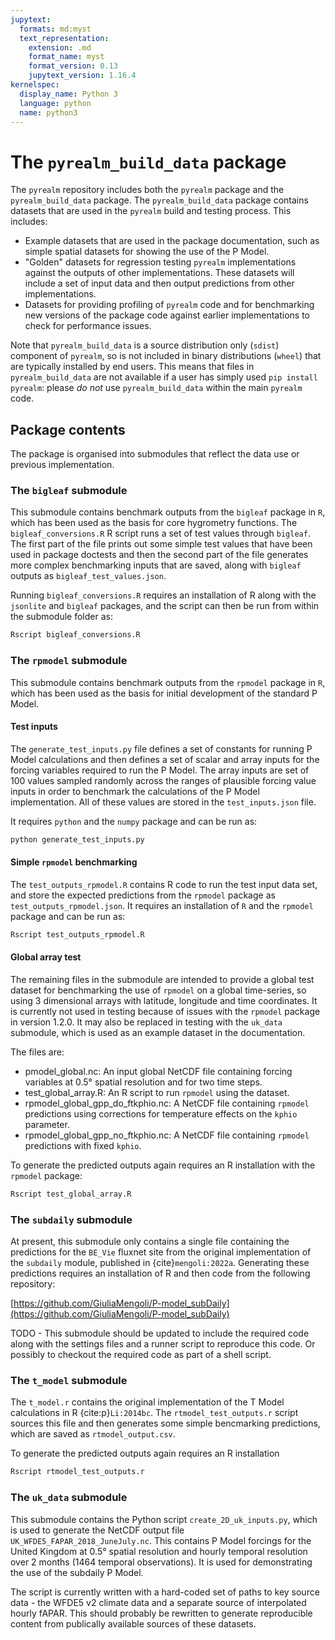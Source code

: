 ```yaml
---
jupytext:
  formats: md:myst
  text_representation:
    extension: .md
    format_name: myst
    format_version: 0.13
    jupytext_version: 1.16.4
kernelspec:
  display_name: Python 3
  language: python
  name: python3
---
```


# The `pyrealm_build_data` package

The `pyrealm` repository includes both the `pyrealm` package and the
`pyrealm_build_data` package. The `pyrealm_build_data` package contains datasets that
are used in the `pyrealm` build and testing process. This includes:

* Example datasets that are used in the package documentation, such as simple spatial
  datasets for showing the use of the P Model.
* "Golden" datasets for regression testing `pyrealm` implementations against the outputs
  of other implementations. These datasets will include a set of input data and then
  output predictions from other implementations.
* Datasets for providing profiling of `pyrealm` code and for benchmarking new versions
  of the package code against earlier implementations to check for performance issues.

Note that `pyrealm_build_data` is a source distribution only (`sdist`) component of
`pyrealm`, so is not included in binary distributions (`wheel`) that are typically
installed by end users. This means that files in `pyrealm_build_data` are not available
if a user has simply used `pip install pyrealm`: please *do not* use
`pyrealm_build_data` within the main `pyrealm` code.

## Package contents

The package is organised into submodules that reflect the data use or previous
implementation.

### The `bigleaf` submodule

This submodule contains benchmark outputs from the `bigleaf` package in `R`, which has
been used as the basis for core hygrometry functions. The `bigleaf_conversions.R` R
script runs a set of test values through `bigleaf`. The first part of the file prints
out some simple test values that have been used in package doctests and then the second
part of the file generates more complex benchmarking inputs that are saved, along with
`bigleaf` outputs as `bigleaf_test_values.json`.

Running `bigleaf_conversions.R` requires an installation of R along with the `jsonlite`
and `bigleaf` packages, and the script can then be run from within the submodule folder
as:

```sh
Rscript bigleaf_conversions.R
```

### The `rpmodel` submodule

This submodule contains benchmark outputs from the `rpmodel` package in `R`, which has
been used as the basis for initial development of the standard P Model.

#### Test inputs

The `generate_test_inputs.py` file defines a set of constants for running P Model
calculations and then defines a set of scalar and array inputs for the forcing variables
required to run the P Model. The array inputs are set of 100 values sampled randomly
across the ranges of plausible forcing value inputs in order to benchmark the
calculations of the P Model implementation. All of these values are stored in the
`test_inputs.json` file.

It requires `python` and the `numpy` package and can be run as:

```sh
python generate_test_inputs.py
```

#### Simple `rpmodel` benchmarking

The `test_outputs_rpmodel.R` contains R code to run the test input data set, and store
the expected predictions from the `rpmodel` package as `test_outputs_rpmodel.json`. It
requires an installation of `R` and the `rpmodel` package and can be run as:

```sh
Rscript test_outputs_rpmodel.R
```

#### Global array test

The remaining files in the submodule are intended to provide a global test dataset for
benchmarking the use of `rpmodel` on a global time-series, so using 3 dimensional arrays
with latitude, longitude and time coordinates. It is currently not used in testing
because of issues with the `rpmodel` package in version 1.2.0. It may also be replaced
in testing with the `uk_data` submodule, which is used as an example dataset in the
documentation.

The files are:

* pmodel_global.nc: An input global NetCDF file containing forcing variables at 0.5°
  spatial resolution and for two time steps.
* test_global_array.R: An R script to run `rpmodel` using the dataset.
* rpmodel_global_gpp_do_ftkphio.nc: A NetCDF file containing `rpmodel` predictions using
 corrections for temperature effects on the `kphio` parameter.
* rpmodel_global_gpp_no_ftkphio.nc: A NetCDF file containing `rpmodel` predictions with
  fixed `kphio`.

To generate the predicted outputs again requires an R installation with the `rpmodel`
package:

```sh
Rscript test_global_array.R
```

### The `subdaily` submodule

At present, this submodule only contains a single file containing the predictions for
the `BE_Vie` fluxnet site from the original implementation of the `subdaily` module,
published in {cite}`mengoli:2022a`. Generating these predictions requires an
installation of R and then code from the following repository:

[https://github.com/GiuliaMengoli/P-model_subDaily](https://github.com/GiuliaMengoli/P-model_subDaily)

TODO - This submodule should be updated to include the required code along with the
settings files and a runner script to reproduce this code. Or possibly to checkout the
required code as part of a shell script.

### The `t_model` submodule

The `t_model.r` contains the original implementation of the T Model calculations in R
{cite:p}`Li:2014bc`. The `rtmodel_test_outputs.r` script sources this file and then
generates some simple bencmarking predictions, which are saved as `rtmodel_output.csv`.

To generate the predicted outputs again requires an R installation

```sh
Rscript rtmodel_test_outputs.r
```

### The `uk_data` submodule

This submodule contains the Python script `create_2D_uk_inputs.py`, which is used to
generate the NetCDF output file `UK_WFDE5_FAPAR_2018_JuneJuly.nc`. This contains P Model
forcings for the United Kingdom at 0.5° spatial resolution and hourly temporal
resolution over 2 months (1464 temporal observations). It is used for demonstrating the
use of the subdaily P Model.

The script is currently written with a hard-coded set of paths to key source data - the
WFDE5 v2 climate data and a separate source of interpolated hourly fAPAR. This should
probably be rewritten to generate reproducible content from publically available sources
of these datasets.
